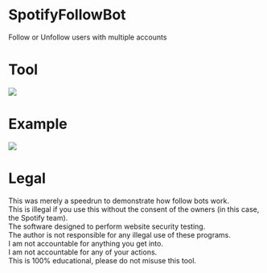 # SpotifyFollowBot
 Follow or Unfollow users with multiple accounts
# Tool
![](https://i.ibb.co/209gHG4/spotify-follow-tool-v2.png)

# Example
![](https://i.ibb.co/XXsLgmN/spotify-follow-tool-v2-example.png)

# Legal
 This was merely a speedrun to demonstrate how follow bots work.<br/>
 This is illegal if you use this without the consent of the owners (in this case, the Spotify team).<br/>
 The software designed to perform website security testing.<br/>
 The author is not responsible for any illegal use of these programs.<br/>
 I am not accountable for anything you get into.<br/>
 I am not accountable for any of your actions.<br/>
 This is 100% educational, please do not misuse this tool.
 

 
